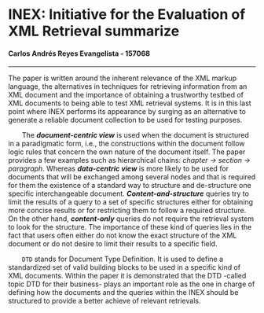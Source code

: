 # INEX: Initiative for the Evaluation of XML Retrieval summarize

#### Carlos Andrés Reyes Evangelista - 157068  

---

The paper is written around the inherent relevance of the XML markup language, the alternatives in techniques for retrieving information from an XML document and the importance of obtaining a trustworthy testbed of XML documents to being able to test XML retrieval systems. It is in this last point where INEX performs its appearance by surging as an alternative to generate a reliable document collection to be used for testing purposes.

&ensp;&ensp;&ensp;&ensp;The ***document-centric view*** is used when the document is structured in a paradigmatic form, i.e., the constructions within the document follow logic rules that concern the own nature of the document itself. The paper provides a few examples such as hierarchical chains: *chapter -> section -> paragraph*. Whereas ***data-centric view*** is more likely to be used for documents that will be exchanged among several nodes and that is required for them the existence of a standard way to structure and de-structure one specific interchangeable document. ***Content-and-structure*** queries try to limit the results of a query to a set of specific structures either for obtaining more concise results or for restricting them to follow a required structure. On the other hand, ***content-only*** queries do not require the retrieval system to look for the structure. The importance of these kind of queries lies in the fact that users often either do not know the exact structure of the XML document or do not desire to limit their results to a specific field.

&ensp;&ensp;&ensp;&ensp;`DTD` stands for Document Type Definition. It is used to define a standardized set of valid building blocks to be used in a specific kind of XML documents. Within the paper it is demonstrated that the DTD -called topic DTD for their business- plays an important role as the one in charge of defining how the documents and the queries within the INEX should be structured to provide a better achieve of relevant retrievals.